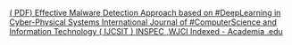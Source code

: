 [( PDF) Effective Malware Detection Approach based on #DeepLearning in Cyber-Physical Systems   International Journal of #ComputerScience and Information Technology ( IJCSIT ) INSPEC ,WJCI Indexed - Academia .edu](https://qi.tc/qi/113483)